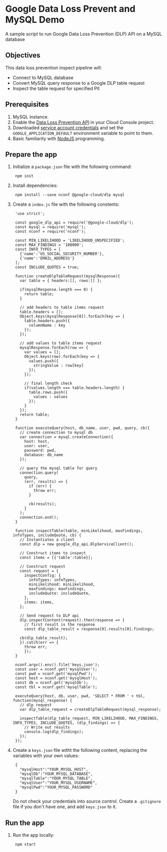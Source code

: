 # Google Data Loss Prevent and MySQL Demo
A sample script to run Google Data Loss Prevention (DLP) API on a MySQL database


## Objectives
This data loss prevention inspect pipeline will:
* Connect to MySQL database
* Convert MySQL query response to a Google DLP table request
* Inspect the table request for specified PII


## Prerequisites

1. MySQL instance.
1. Enable the [Data Loss Prevention API][dlp-api] in your Cloud Console project.
1. Downloaded [service account credentials][service-account] and set the
  `GOOGLE_APPLICATION_DEFAULT` environment variable to point to them.
1. Basic familiarity with [NodeJS][nodejs] programming.

[dlp-api]: https://console.cloud.google.com/apis/api/dlp.googleapis.com/overview?project=_
[service-account]: https://console.cloud.google.com/apis/credentials?project=_
[nodejs]: https://nodejs.org/


## Prepare the app

1. Initialize a `package.json` file with the following command:

        npm init

1. Install dependencies:

        npm install --save nconf @google-cloud/dlp mysql
        
1. Create a `index.js` file with the following constents:

        'use strict';
        
        const google_dlp_api = require('@google-cloud/dlp');
        const mysql = require('mysql');
        const nconf = require('nconf');

        const MIN_LIKELIHOOD = 'LIKELIHOOD_UNSPECIFIED';
        const MAX_FINDINGS = '100000';
        const INFO_TYPES = [
          {'name':'US_SOCIAL_SECURITY_NUMBER'},
          {'name':'EMAIL_ADDRESS'}
        ];
        const INCLUDE_QUOTES = true;

        function createDlpTableRequest(mysqlResponse){
          var table = { headers:[], rows:[] };

          if(mysqlResponse.length === 0) {
            return table;
          }

          // add headers to table items request
          table.headers = [];
          Object.keys(mysqlResponse[0]).forEach(key => {
            table.headers.push({
              columnName : key
            });
          });

          // add values to table items request
          mysqlResponse.forEach(row => {
            var values = [];
            Object.keys(row).forEach(key => {
              values.push({
                stringValue : row[key]
              });
            });

            // final length check
            if(values.length === table.headers.length) {
              table.rows.push({
                values : values
              });
            }
          });
          return table;
        }

        function executeQuery(host, db_name, user, pwd, query, cb){
          // create connection to mysql db  
          var connection = mysql.createConnection({
            host: host,
            user: user,
            password: pwd,
            database: db_name
          });

          // query the mysql table for query
          connection.query(
            query,
            (err, results) => {
              if (err) {
                throw err;
              }

              cb(results);
            }
          );
          connection.end();
        }

        function inspectTable(table, minLikelihood, maxFindings, infoTypes, includeQuote, cb) {
          // Instantiates a client
          const dlp = new google_dlp_api.DlpServiceClient();

          // Construct items to inspect
          const items = [{'table':table}];

          // Construct request
          const request = {
            inspectConfig: {
              infoTypes: infoTypes,
              minLikelihood: minLikelihood,
              maxFindings: maxFindings,
              includeQuote: includeQuote,
            },
            items: items,
          };

          // Send request to DLP api
          dlp.inspectContent(request).then(response => {
            // first result is the response
            const dlp_table_result = response[0].results[0].findings;

          cb(dlp_table_result);
          }).catch(err => {
            throw err;
            });
        }

        nconf.argv().env().file('keys.json');
        const user = nconf.get('mysqlUser');
        const pwd = nconf.get('mysqlPwd');
        const host = nconf.get('mysqlHost');
        const db = nconf.get('mysqlDb');
        const tbl = nconf.get('mysqlTable');

        executeQuery(host, db, user, pwd, 'SELECT * FROM ' + tbl, function(mysql_response) {
          // dlp request
          var dlp_table_request = createDlpTableRequest(mysql_response);

          inspectTable(dlp_table_request, MIN_LIKELIHOOD, MAX_FINDINGS, INFO_TYPES, INCLUDE_QUOTES, (dlp_findings) => {
            // Write out results
            console.log(dlp_findings);
          });
        });
        
1. Create a `keys.json` file witht the following content, replacing the variables with your own values:

        {
          "mysqlHost":"YOUR_MYSQL_HOST",
          "mysqlDb":"YOUR_MYSQL_DATABASE",
          "mysqlTable":"YOUR_MYSQL_TABLE",
          "mysqlUser":"YOUR_MYSQL_USERNAME",
          "mysqlPwd":"YOUR_MYSQL_PASSWORD"
        }
   Do not check your credentials into source control. Create a `.gitignore` file if you don't have one, and add `keys.json` to it.
   
   
## Run the app
1. Run the app locally:

        npm start
